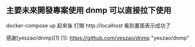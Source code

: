## 主要未來開發專案使用 dnmp 可以直接拉下使用

docker-compose up 起來後
打開 http://localhost
看到畫面表示成功了


感謝[yeszao/dnmp][1]
[1]: https://github.com/yeszao/dnmp "yeszao/dnmp"
